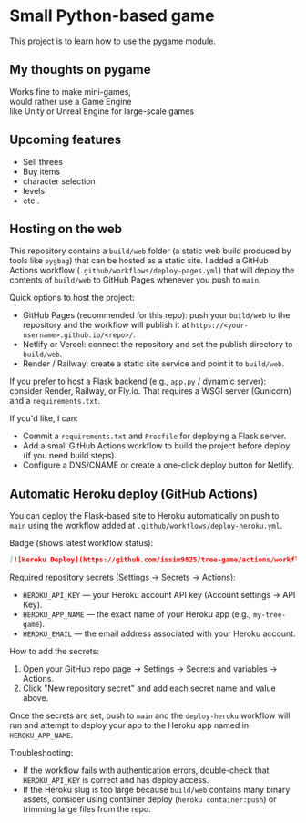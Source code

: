 # Small Python-based game

This project is to learn how to use the pygame module.

## My thoughts on pygame

Works fine to make mini-games,  
would rather use a Game Engine  
like Unity or Unreal Engine for large-scale games

## Upcoming features

- Sell threes
- Buy items
- character selection
- levels
- etc..

## Hosting on the web

This repository contains a `build/web` folder (a static web build produced by tools like `pygbag`) that can be hosted as a static site. I added a GitHub Actions workflow (`.github/workflows/deploy-pages.yml`) that will deploy the contents of `build/web` to GitHub Pages whenever you push to `main`.

Quick options to host the project:

- GitHub Pages (recommended for this repo): push your `build/web` to the repository and the workflow will publish it at `https://<your-username>.github.io/<repo>/`.
- Netlify or Vercel: connect the repository and set the publish directory to `build/web`.
- Render / Railway: create a static site service and point it to `build/web`.

If you prefer to host a Flask backend (e.g., `app.py` / dynamic server): consider Render, Railway, or Fly.io. That requires a WSGI server (Gunicorn) and a `requirements.txt`.

If you'd like, I can:

- Commit a `requirements.txt` and `Procfile` for deploying a Flask server.
- Add a small GitHub Actions workflow to build the project before deploy (if you need build steps).
- Configure a DNS/CNAME or create a one-click deploy button for Netlify.

## Automatic Heroku deploy (GitHub Actions)

You can deploy the Flask-based site to Heroku automatically on push to `main` using the workflow added at `.github/workflows/deploy-heroku.yml`.

Badge (shows latest workflow status):

```markdown
[![Heroku Deploy](https://github.com/issim9825/tree-game/actions/workflows/deploy-heroku.yml/badge.svg?branch=main)](https://github.com/issim9825/tree-game/actions/workflows/deploy-heroku.yml)
```

Required repository secrets (Settings → Secrets → Actions):

- `HEROKU_API_KEY` — your Heroku account API key (Account settings → API Key).
- `HEROKU_APP_NAME` — the exact name of your Heroku app (e.g., `my-tree-game`).
- `HEROKU_EMAIL` — the email address associated with your Heroku account.

How to add the secrets:

1. Open your GitHub repo page → Settings → Secrets and variables → Actions.
2. Click "New repository secret" and add each secret name and value above.

Once the secrets are set, push to `main` and the `deploy-heroku` workflow will run and attempt to deploy your app to the Heroku app named in `HEROKU_APP_NAME`.

Troubleshooting:

- If the workflow fails with authentication errors, double-check that `HEROKU_API_KEY` is correct and has deploy access.
- If the Heroku slug is too large because `build/web` contains many binary assets, consider using container deploy (`heroku container:push`) or trimming large files from the repo.
